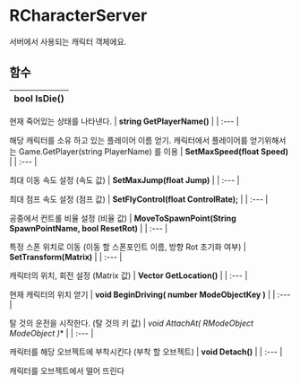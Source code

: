 # **RCharacterServer**


서버에서 사용되는 캐릭터 객체에요. 
## **함수**

| **bool IsDie()** |
| :--- |

현재 죽어있는 상태를 나타낸다. 
| **string GetPlayerName()** |
| :--- |

해당 캐릭터를 소유 하고 있는 플레이어 이름 얻기. 캐릭터에서 플레이어를 얻기위해서는 Game.GetPlayer(string PlayerName) 를 이용 
| **SetMaxSpeed(float Speed)** |
| :--- |

최대 이동 속도 설정 (속도 값) 
| **SetMaxJump(float Jump)** |
| :--- |

최대 점프 속도 설정 (점프 값) 
| **SetFlyControl(float ControlRate);** |
| :--- |

공중에서 컨트롤 비율 설정 (비율 값) 
| **MoveToSpawnPoint(String SpawnPointName, bool ResetRot)** |
| :--- |

특정 스폰 위치로 이동 (이동 할 스폰포인트 이름, 방향 Rot 초기화 여부) 
| **SetTransform(Matrix)** |
| :--- |

캐릭터의 위치, 회전 설정 (Matrix 값) 
| **Vector GetLocation()** |
| :--- |

현재 캐릭터의 위치 얻기 
| **void BeginDriving( number ModeObjectKey )** |
| :--- |

탈 것의 운전을 시작한다. (탈 것의 키 값) 
| **void AttachAt( RModeObject* ModeObject )** |
| :--- |

캐릭터를 해당 오브젝트에 부착시킨다 (부착 할 오브젝트) 
| **void Detach()** |
| :--- |

캐릭터를 오브젝트에서 떨어 뜨린다 
